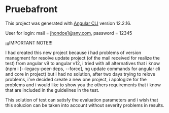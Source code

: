 # Pruebafront

This project was generated with [Angular CLI](https://github.com/angular/angular-cli) version 12.2.16.

User for login: mail = jhondoe1@any.com, password = 12345

¡¡¡IMPORTANT NOTE!!!

I had created this new project because i had problems of version managment for resolve update project (of the mail received for realize the test) from angular v9 to angular v12, i tried with all alternatives that i know (npm i [--legacy-peer-deps, --force], ng update commands for angular cli and core in project) but i had no solution, after two days trying to relove problems, i've decided create a new one project, i apologize for the problems and i would like to show you the others requirements that i know that are included in the guidelines in the test.

This solution of test can satisfy the evaluation parameters and i wish that this solucion can be taken into account without severity problems in results.

